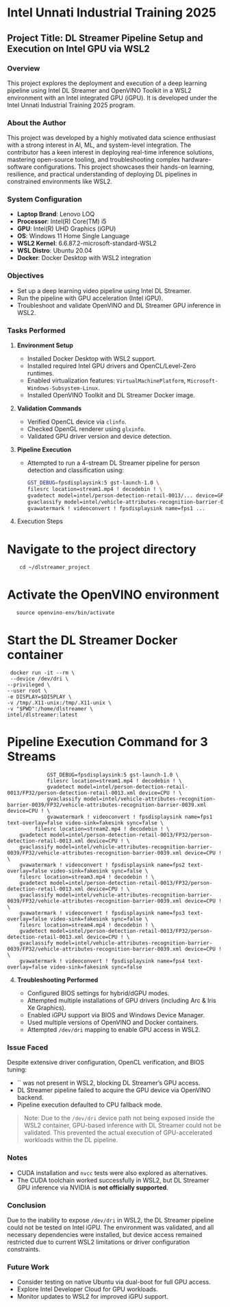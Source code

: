 # Intel Unnati Industrial Training 2025

## Project Title: DL Streamer Pipeline Setup and Execution on Intel GPU via WSL2

### Overview

This project explores the deployment and execution of a deep learning pipeline using Intel DL Streamer and OpenVINO Toolkit in a WSL2 environment with an Intel integrated GPU (iGPU). It is developed under the Intel Unnati Industrial Training 2025 program.

### About the Author

This project was developed by a highly motivated data science enthusiast with a strong interest in AI, ML, and system-level integration. The contributor has a keen interest in deploying real-time inference solutions, mastering open-source tooling, and troubleshooting complex hardware-software configurations. This project showcases their hands-on learning, resilience, and practical understanding of deploying DL pipelines in constrained environments like WSL2.

### System Configuration

* **Laptop Brand**: Lenovo LOQ
* **Processor**: Intel(R) Core(TM) i5
* **GPU**: Intel(R) UHD Graphics (iGPU)
* **OS**: Windows 11 Home Single Language
* **WSL2 Kernel**: 6.6.87.2-microsoft-standard-WSL2
* **WSL Distro**: Ubuntu 20.04
* **Docker**: Docker Desktop with WSL2 integration

### Objectives

* Set up a deep learning video pipeline using Intel DL Streamer.
* Run the pipeline with GPU acceleration (Intel iGPU).
* Troubleshoot and validate OpenVINO and DL Streamer GPU inference in WSL2.

### Tasks Performed

1. **Environment Setup**

   * Installed Docker Desktop with WSL2 support.
   * Installed required Intel GPU drivers and OpenCL/Level-Zero runtimes.
   * Enabled virtualization features: `VirtualMachinePlatform`, `Microsoft-Windows-Subsystem-Linux`.
   * Installed OpenVINO Toolkit and DL Streamer Docker image.

2. **Validation Commands**

   * Verified OpenCL device via `clinfo`.
   * Checked OpenGL renderer using `glxinfo`.
   * Validated GPU driver version and device detection.

3. **Pipeline Execution**

   * Attempted to run a 4-stream DL Streamer pipeline for person detection and classification using:

     ```bash
     GST_DEBUG=fpsdisplaysink:5 gst-launch-1.0 \
     filesrc location=stream1.mp4 ! decodebin ! \
     gvadetect model=intel/person-detection-retail-0013/... device=GPU ! \
     gvaclassify model=intel/vehicle-attributes-recognition-barrier-0039/... device=GPU ! \
     gvawatermark ! videoconvert ! fpsdisplaysink name=fps1 ...
     ```
9. Execution Steps
# Navigate to the project directory
        cd ~/dlstreamer_project

# Activate the OpenVINO environment
       source openvino-env/bin/activate

# Start the DL Streamer Docker container
     docker run -it --rm \
     --device /dev/dri \
    --privileged \
    --user root \
    -e DISPLAY=$DISPLAY \
    -v /tmp/.X11-unix:/tmp/.X11-unix \
    -v "$PWD":/home/dlstreamer \
    intel/dlstreamer:latest


# Pipeline Execution Command for 3 Streams 
                 GST_DEBUG=fpsdisplaysink:5 gst-launch-1.0 \
                 filesrc location=stream1.mp4 ! decodebin ! \
               	 gvadetect model=intel/person-detection-retail-0013/FP32/person-detection-retail-0013.xml device=CPU ! \
                 gvaclassify model=intel/vehicle-attributes-recognition-barrier-0039/FP32/vehicle-attributes-recognition-barrier-0039.xml device=CPU ! \
            	 gvawatermark ! videoconvert ! fpsdisplaysink name=fps1 text-overlay=false video-sink=fakesink sync=false \
           	 filesrc location=stream2.mp4 ! decodebin ! \
		gvadetect model=intel/person-detection-retail-0013/FP32/person-detection-retail-0013.xml device=CPU ! \
		gvaclassify model=intel/vehicle-attributes-recognition-barrier-0039/FP32/vehicle-attributes-recognition-barrier-0039.xml device=CPU ! \
		gvawatermark ! videoconvert ! fpsdisplaysink name=fps2 text-overlay=false video-sink=fakesink sync=false \
		filesrc location=stream3.mp4 ! decodebin ! \
		gvadetect model=intel/person-detection-retail-0013/FP32/person-detection-retail-0013.xml device=CPU ! \
		gvaclassify model=intel/vehicle-attributes-recognition-barrier-0039/FP32/vehicle-attributes-recognition-barrier-0039.xml device=CPU ! \
		gvawatermark ! videoconvert ! fpsdisplaysink name=fps3 text-overlay=false video-sink=fakesink sync=false \
		filesrc location=stream4.mp4 ! decodebin ! \
		gvadetect model=intel/person-detection-retail-0013/FP32/person-detection-retail-0013.xml device=CPU ! \
		gvaclassify model=intel/vehicle-attributes-recognition-barrier-0039/FP32/vehicle-attributes-recognition-barrier-0039.xml device=CPU ! \
		gvawatermark ! videoconvert ! fpsdisplaysink name=fps4 text-overlay=false video-sink=fakesink sync=false


4. **Troubleshooting Performed**

   * Configured BIOS settings for hybrid/dGPU modes.
   * Attempted multiple installations of GPU drivers (including Arc & Iris Xe Graphics).
   * Enabled iGPU support via BIOS and Windows Device Manager.
   * Used multiple versions of OpenVINO and Docker containers.
   * Attempted `/dev/dri` mapping to enable GPU access in WSL2.

### Issue Faced

Despite extensive driver configuration, OpenCL verification, and BIOS tuning:

* \`\` was not present in WSL2, blocking DL Streamer’s GPU access.
* DL Streamer pipeline failed to acquire the GPU device via OpenVINO backend.
* Pipeline execution defaulted to CPU fallback mode.

> Note: Due to the `/dev/dri` device path not being exposed inside the WSL2 container, GPU-based inference with DL Streamer could not be validated. This prevented the actual execution of GPU-accelerated workloads within the DL pipeline.

### Notes

* CUDA installation and `nvcc` tests were also explored as alternatives.
* The CUDA toolchain worked successfully in WSL2, but DL Streamer GPU inference via NVIDIA is **not officially supported**.

### Conclusion

Due to the inability to expose `/dev/dri` in WSL2, the DL Streamer pipeline could not be tested on Intel iGPU. The environment was validated, and all necessary dependencies were installed, but device access remained restricted due to current WSL2 limitations or driver configuration constraints.

### Future Work

* Consider testing on native Ubuntu via dual-boot for full GPU access.
* Explore Intel Developer Cloud for GPU workloads.
* Monitor updates to WSL2 for improved iGPU support.
